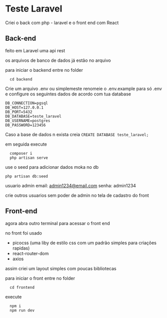 # Teste Laravel

Criei o back com php - laravel e o front end com React

## Back-end
feito em Laravel uma api rest

os arquivos de banco de dados já estão no arquivo

para iniciar o backend entre no folder
```
  cd backend
```

Crie um arquivo .env ou simplemeste renomeie o .env.example para só .env e configure os seguintes dados de acordo com tua database
```
DB_CONNECTION=pgsql
DB_HOST=127.0.0.1
DB_PORT=5432
DB_DATABASE=teste_laravel
DB_USERNAME=postgres
DB_PASSWORD=123456
```
Caso a base de dados n exista creia `CREATE DATABASE teste_laravel;`

em seguida execute
```
  composer i
  php artisan serve
```

use o seed para adicionar dados moka no db
```
php artisan db:seed
```

usuario admin
  email: admin1234@email.com
  senha: admin1234

crie outros usuarios sem poder de admin no tela de cadastro do front

## Front-end
agora abra outro terminal para acessar o front end 

no front foi usado
 - picocss (uma liby de estilo css com um padrão simples para criações rapidas)
 - react-router-dom
 - axios

assim criei um layout simples com poucas bibliotecas

para iniciar o front entre no folder
```
  cd frontend
```
execute
```
  npm i 
  npm run dev
```